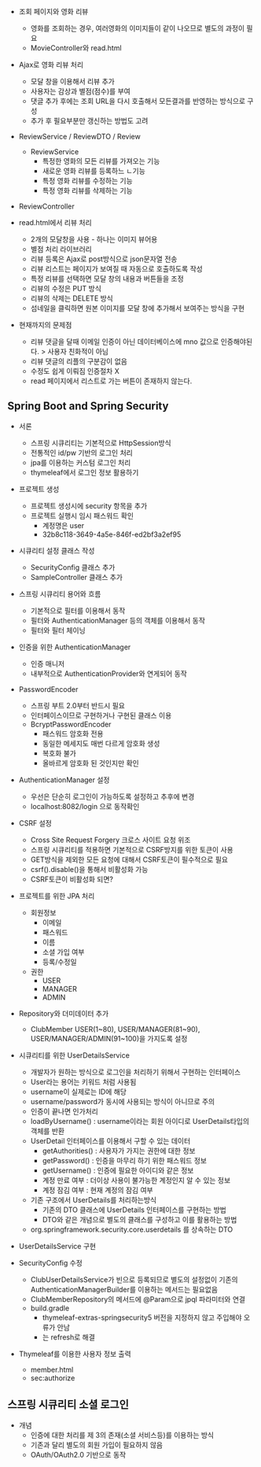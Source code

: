- 조회 페이지와 영화 리뷰
  * 영화를 조회하는 경우, 여러영화의 이미지들이 같이 나오므로 별도의 과정이 필요
  * MovieController와 read.html
  
- Ajax로 영화 리뷰 처리
  * 모달 창을 이용해서 리뷰 추가
  * 사용자는 감상과 별점(점수)를 부여
  * 댓글 추가 후에는 조회 URL을 다시 호출해서 모든결과를 반영하는 방식으로 구성
  * 추가 후 필요부분만 갱신하는 방법도 고려

- ReviewService / ReviewDTO / Review
  * ReviewService
    + 특정한 영화의 모든 리뷰를 가져오는 기능
    + 새로운 영화 리뷰를 등록하느 ㄴ기능
    + 특정 영화 리뷰를 수정하는 기능
    + 특정 영화 리뷰를 삭제하는 기능
- ReviewController

- read.html에서 리뷰 처리
  * 2개의 모달창을 사용 - 하나는 이미지 뷰어용
  * 별점 처리 라이브러리
  * 리뷰 등록은 Ajax로 post방식으로 json문자열 전송
  * 리뷰 리스트는 페이지가 보여질 때 자동으로 호출하도록 작성
  * 특정 리뷰를 선택하면 모달 창의 내용과 버튼들을 조정
  * 리뷰의 수정은 PUT 방식
  * 리뷰의 삭제는 DELETE 방식
  * 섬네일을 클릭하면 원본 이미지를 모달 창에 추가해서 보여주는 방식을 구현

- 현재까지의 문제점
  * 리뷰 댓글을 달때 이메일 인증이 아닌 데이터베이스에 mno 값으로 인증해야된다. > 사용자 친화적이 아님
  * 리뷰 댓글의 리플의 구분감이 없음
  * 수정도 쉽게 이뤄짐 인증절차 X
  * read 페이지에서 리스트로 가는 버튼이 존재하지 않는다.

## Spring Boot and Spring Security 
  - 서론
    * 스프링 시큐리티는 기본적으로 HttpSession방식
    * 전통적인 id/pw 기반의 로그인 처리
    * jpa를 이용하는 커스텀 로그인 처리
    * thymeleaf에서 로그인 정보 활용하기
  
  - 프로젝트 생성
    * 프로젝트 생성시에 security 항목을 추가
    * 프로젝트 실행시 임시 패스워드 확인
      + 계정명은 user
      + 32b8c118-3649-4a5e-846f-ed2bf3a2ef95

  - 시큐리티 설정 클래스 작성
    * SecurityConfig 클래스 추가
    * SampleController 클래스 추가
  
  - 스프링 시큐리티 용어와 흐름
    * 기본적으로 필터를 이용해서 동작
    * 필터와 AuthenticationManager 등의 객체를 이용해서 동작
    * 필터와 필터 체이닝
  
  - 인증을 위한 AuthenticationManager
    * 인증 매니저
    * 내부적으로 AuthenticationProvider와 연게되어 동작
  
  - PasswordEncoder
    * 스프링 부트 2.0부터 반드시 필요
    * 인터페이스이므로 구현하거나 구현된 클래스 이용
    * BcryptPasswordEncoder
      + 패스워드 암호화 전용
      + 동일한 메세지도 매번 다르게 암호화 생성
      + 복호화 불가
      + 올바르게 암호화 된 것인지만 확인
  
  - AuthenticationManager 설정
    * 우선은 단순히 로그인이 가능하도록 설정하고 추후에 변경
    * localhost:8082/login 으로 동작확인
  
  - CSRF 설정
    * Cross Site Request Forgery 크로스 사이트 요청 위조
    * 스프링 시큐리티를 적용하면 기본적으로 CSRF방지를 위한 토큰이 사용
    * GET방식을 제외한 모든 요청에 대해서 CSRF토큰이 필수적으로 필요
    * csrf().disable()을 통해서 비활성화 가능
    * CSRF토큰이 비활성화 되면?
  
  - 프로젝트를 위한 JPA 처리
    * 회원정보
      + 이메일
      + 패스워드
      + 이름
      + 소셜 가입 여부
      + 등록/수정일
    * 권한
      + USER
      + MANAGER
      + ADMIN
  
  - Repository와 더미데이터 추가
    * ClubMember USER(1~80), USER/MANAGER(81~90), USER/MANAGER/ADMIN(91~100)을 가지도록 설정
  
  - 시큐리티를 위한 UserDetailsService
    * 개발자가 원하는 방식으로 로그인을 처리하기 위해서 구현하는 인터페이스
    * User라는 용어는 키워드 처럼 사용됨
    * username이 실제로는 ID에 해당
    * username/password가 동시에 사용되는 방식이 아니므로 주의
    * 인증이 끝나면 인가처리
    * loadByUsername() : username이라는 회원 아이디로 UserDetails타입의 객체를 반환
    * UserDetail 인터페이스를 이용해서 구할 수 있는 데이터
      + getAuthorities() : 사용자가 가지는 권한에 대한 정보
      + getPassword() : 인증을 마무리 하기 위한 패스워드 정보
      + getUsername() : 인증에 필요한 아이디와 같은 정보
      + 계정 만료 여부 : 더이상 사용이 불가능한 계정인지 알 수 있는 정보
      + 계정 잠김 여부 : 현재 계정의 잠김 여부
    * 기존 구조에서 UserDetails를 처리하는방식
      + 기존의 DTO 클래스에 UserDetails 인터페이스를 구현하는 방법
      + DTO와 같은 개념으로 별도의 클래스를 구성하고 이를 활용하는 방법
    * org.springframework.security.core.userdetails 를 상속하는 DTO
  
  - UserDetailsService 구현
  - SecurityConfig 수정
    * ClubUserDetailsService가 빈으로 등록되므로 별도의 설정없이 기존의 AuthenticationManagerBuilder를 이용하는 메서드는 필요없음
    * ClubMemberRepository의 메서드에 @Param으로 jpql 파라미터와 연결
    * build.gradle
      + thymeleaf-extras-springsecurity5 버전을 지정하지 않고 주입해야 오류가 안남
      + 는 refresh로 해결
    
  - Thymeleaf를 이용한 사용자 정보 출력
    * member.html
    * sec:authorize 

## 스프링 시큐리티 소셜 로그인
  - 개념
    * 인증에 대한 처리를 제 3의 존재(소셜 서비스등)를 이용하는 방식
    * 기존과 달리 별도의 회원 가입이 필요하지 않음
    * OAuth/OAuth2.0 기반으로 동작
